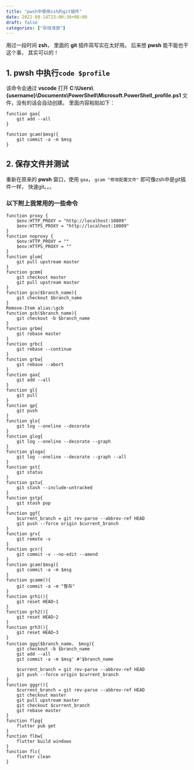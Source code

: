 ```yaml
---
title: "pwsh中使用zsh的git插件"
date: 2022-09-14T23:00:30+08:00
draft: false
categories: ["杂技浅尝"]
---
```


用过一段时间 **zsh**， 里面的 **git** 插件简写实在太好用。 后来想 **pwsh** 能不能也干这个事， 其实可以的！

## 1. **pwsh** 中执行`code $profile`

该命令会通过 **vscode** 打开 **C:\Users\\{username}\Documents\PowerShell\Microsoft.PowerShell_profile.ps1** 文件，没有的话会自动创建。 里面内容粘贴如下：

```pwsh
function gaa{
    git add --all
}

function gcam($msg){
    git commit -a -m $msg
}
```

## 2. 保存文件并测试

重新在原来的 **pwsh** 窗口，使用 `gaa`， `gcam "修改配置文件"` 即可像zsh中是git插件一样， 快速git。。。


### 以下附上我常用的一些命令

```pwsh
function proxy {
    $env:HTTP_PROXY = "http://localhost:10809"
    $env:HTTPS_PROXY = "http://localhost:10809"
}
function noproxy {
    $env:HTTP_PROXY = ""
    $env:HTTPS_PROXY = ""
}
function glum{
    git pull upstream master
}
function gcmm{
    git checkout master
    git pull upstream master
}
function gco($branch_name){
    git checkout $branch_name
}
Remove-Item alias:\gcb
function gcb($branch_name){
    git checkout -b $branch_name
}
function grbm{
    git rebase master
}
function grbc{
    git rebase --continue
}
function grba{
    git rebase --abort
}
function gaa{
    git add --all
}
function gl{
    git pull
}
function gp{
    git push
}
function glo{
    git log --oneline --decorate
}
function glog{
    git log --oneline --decorate --graph
}
function gloga{
    git log --oneline --decorate --graph --all
}
function gst{
    git status
}
function gstu{
    git stash --include-untracked
}
function gstp{
    git stash pop
}
function ggf{
    $current_branch = git rev-parse --abbrev-ref HEAD
    git push --force origin $current_branch
}
function grv{
    git remote -v
}
function gcn!{
    git commit -v --no-edit --amend
}
function gcam($msg){
    git commit -a -m $msg
}
function gcamm(){
    git commit -a -m "暂存"
}
function grh1(){
    git reset HEAD~1
}
function grh2(){
    git reset HEAD~2
}
function grh3(){
    git reset HEAD~3
}
function ggg($branch_name， $msg){
    git checkout -b $branch_name
    git add --all
    git commit -a -m $msg' #'$branch_name
    
    $current_branch = git rev-parse --abbrev-ref HEAD
    git push --force origin $current_branch
}
function gggr(){
    $current_branch = git rev-parse --abbrev-ref HEAD
    git checkout master
    git pull upstream master
    git checkout $current_branch
    git rebase master
}
function flpg{
    flutter pub get
}
function flbw{
    flutter build windows
}
function flc{
    flutter clean
}
```